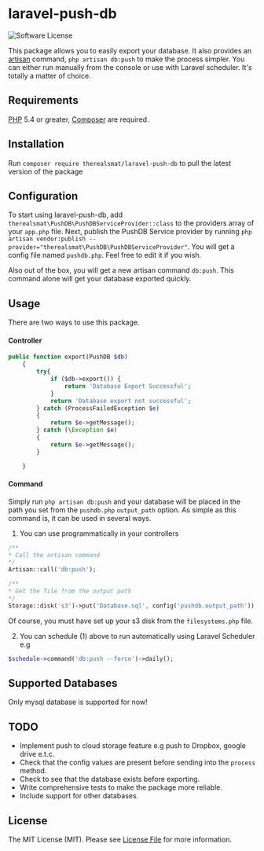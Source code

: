 # laravel-push-db

![Software License][ico-license]

This package allows you to easily export your database. It also provides an [artisan](https://laravel.com/docs/5.5/artisan#generating-commands) command, `php artisan db:push` to make the process simpler. You can either run manually from the console or use with Laravel scheduler. It's totally a matter of choice.


## Requirements
[PHP](https://php.net) 5.4 or greater, [Composer](https://getcomposer.org) are required.

## Installation
Run `composer require therealsmat/laravel-push-db` to pull the latest version of the package

## Configuration
To start using laravel-push-db, add `therealsmat\PushDB\PushDBServiceProvider::class` to the providers array of your `app.php` file.
Next, publish the PushDB Service provider by running `php artisan vendor:publish --provider="therealsmat\PushDB\PushDBServiceProvider"`. 
You will get a config file named `pushdb.php`. Feel free to edit it if you wish.

Also out of the box, you will get a new artisan command `db:push`. This command alone will get your database exported quickly.

## Usage
There are two ways to use this package.

#### Controller
```php
public function export(PushDB $db)
    {
        try{
            if ($db->export()) {
                return 'Database Export Successful';
            }
            return 'Database export not successful';
        } catch (ProcessFailedException $e)
        {
            return $e->getMessage();
        } catch (\Exception $e)
        {
            return $e->getMessage();
        }

    }
```

#### Command
Simply run `php artisan db:push` and your database will be placed in the path you set from the `pushdb.php` `output_path` option.
As simple as this command is, it can be used in several ways. 

1. You can use programmatically in your controllers
```php
/**
* Call the artisan command
*/
Artisan::call('db:push');

/**
* Get the file from the output path
*/
Storage::disk('s3')->put('Database.sql', config('pushdb.output_path'));
```
Of course, you must have set up your s3 disk from the `filesystems.php` file.

2. You can schedule (1) above to run automatically using Laravel Scheduler e.g 

```php
$schedule->command('db:push --force')->daily();
```

## Supported Databases
Only mysql database is supported for now!

## TODO
* Implement push to cloud storage feature e.g push to Dropbox, google drive e.t.c.
* Check that the config values are present before sending into the `process` method.
* Check to see that the database exists before exporting.
* Write comprehensive tests to make the package more reliable.
* Include support for other databases.

## License

The MIT License (MIT). Please see [License File](LICENSE.md) for more information.

[ico-version]: https://img.shields.io/packagist/v/therealsmat/laravel-ebulksms.svg?style=flat-square
[ico-license]: https://img.shields.io/badge/license-MIT-yellow.svg?style=flat-square
[ico-downloads]: https://img.shields.io/packagist/dt/therealsmat/laravel-ebulksmsr.svg?style=flat-square
